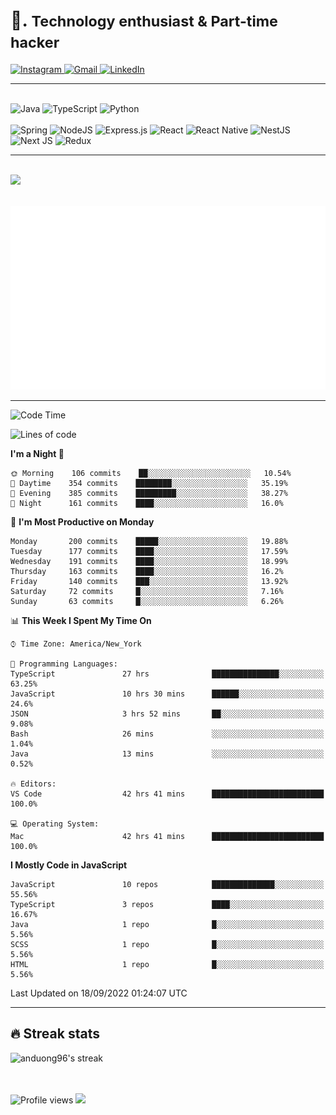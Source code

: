 <div align="left">
  <h1>👋. <small>Technology enthusiast & Part-time hacker</small></h1>

  <a href="https://www.instagram.com/ahdng">
    <img alt="Instagram" src="https://img.shields.io/badge/ahdng-%23E4405F.svg?style=for-the-badge&logo=Instagram&logoColor=white"/>
  </a>
  <a href="mailto:an.duongx@gmail.com">
    <img alt="Gmail" src="https://img.shields.io/badge/Gmail-D14836?style=for-the-badge&logo=gmail&logoColor=white" />
  </a>
  <a href="https://www.linkedin.com/in/ahdng">
    <img alt="LinkedIn" src="https://img.shields.io/badge/linkedin-%230077B5.svg?style=for-the-badge&logo=linkedin&logoColor=white"/>
  </a>

  <br/>
  <hr />
  <br/>

  <img alt="Java" src="https://img.shields.io/badge/java-%23ED8B00.svg?style=for-the-badge&logo=java&logoColor=white"/>
  <img alt="TypeScript" src="https://img.shields.io/badge/typescript-%23007ACC.svg?style=for-the-badge&logo=typescript&logoColor=white"/>
  <img alt="Python" src="https://img.shields.io/badge/python-%2314354C.svg?style=for-the-badge&logo=python&logoColor=white"/>

  <br />
  <br />
  <img alt="Spring" src="https://img.shields.io/badge/spring-%236DB33F.svg?style=for-the-badge&logo=spring&logoColor=white"/>
  <img alt="NodeJS" src="https://img.shields.io/badge/node.js-%2343853D.svg?style=for-the-badge&logo=node-dot-js&logoColor=white"/>
  <img alt="Express.js" src="https://img.shields.io/badge/express.js-%23404d59.svg?style=for-the-badge&logo=express&logoColor=%2361DAFB"/>
  <img alt="React" src="https://img.shields.io/badge/react-%2320232a.svg?style=for-the-badge&logo=react&logoColor=%2361DAFB"/>
  <img alt="React Native" src="https://img.shields.io/badge/react_native-%2320232a.svg?style=for-the-badge&logo=react&logoColor=%2361DAFB"/>
  <img alt="NestJS" src="https://img.shields.io/badge/nestjs-%23E0234E.svg?style=for-the-badge&logo=nestjs&logoColor=white" />
  <img alt="Next JS" src="https://img.shields.io/badge/nextjs-%23000000.svg?style=for-the-badge&logo=next.js&logoColor=white"/>
  <img alt="Redux" src="https://img.shields.io/badge/redux-%23593d88.svg?style=for-the-badge&logo=redux&logoColor=white"/>

  <br/>
  <hr />
  <br/>
  <img src="https://github-profile-trophy.vercel.app/?username=anduong96&theme=onedark" />
  <br/>
  <br/>

  ![Stats Overview](https://raw.githubusercontent.com/anduong96/github-stats-transparent/output/generated/overview.svg)

  <hr />
  
  <!--START_SECTION:waka-->
![Code Time](http://img.shields.io/badge/Code%20Time-3%2C067%20hrs%2039%20mins-blue)

![Lines of code](https://img.shields.io/badge/From%20Hello%20World%20I%27ve%20Written-562%20Thousand%20lines%20of%20code-blue)

**I'm a Night 🦉** 

```text
🌞 Morning    106 commits    ██░░░░░░░░░░░░░░░░░░░░░░░   10.54% 
🌆 Daytime    354 commits    ████████░░░░░░░░░░░░░░░░░   35.19% 
🌃 Evening    385 commits    █████████░░░░░░░░░░░░░░░░   38.27% 
🌙 Night      161 commits    ████░░░░░░░░░░░░░░░░░░░░░   16.0%

```
📅 **I'm Most Productive on Monday** 

```text
Monday       200 commits    █████░░░░░░░░░░░░░░░░░░░░   19.88% 
Tuesday      177 commits    ████░░░░░░░░░░░░░░░░░░░░░   17.59% 
Wednesday    191 commits    ████░░░░░░░░░░░░░░░░░░░░░   18.99% 
Thursday     163 commits    ████░░░░░░░░░░░░░░░░░░░░░   16.2% 
Friday       140 commits    ███░░░░░░░░░░░░░░░░░░░░░░   13.92% 
Saturday     72 commits     █░░░░░░░░░░░░░░░░░░░░░░░░   7.16% 
Sunday       63 commits     █░░░░░░░░░░░░░░░░░░░░░░░░   6.26%

```


📊 **This Week I Spent My Time On** 

```text
⌚︎ Time Zone: America/New_York

💬 Programming Languages: 
TypeScript               27 hrs              ███████████████░░░░░░░░░░   63.25% 
JavaScript               10 hrs 30 mins      ██████░░░░░░░░░░░░░░░░░░░   24.6% 
JSON                     3 hrs 52 mins       ██░░░░░░░░░░░░░░░░░░░░░░░   9.08% 
Bash                     26 mins             ░░░░░░░░░░░░░░░░░░░░░░░░░   1.04% 
Java                     13 mins             ░░░░░░░░░░░░░░░░░░░░░░░░░   0.52%

🔥 Editors: 
VS Code                  42 hrs 41 mins      █████████████████████████   100.0%

💻 Operating System: 
Mac                      42 hrs 41 mins      █████████████████████████   100.0%

```

**I Mostly Code in JavaScript** 

```text
JavaScript               10 repos            ██████████████░░░░░░░░░░░   55.56% 
TypeScript               3 repos             ████░░░░░░░░░░░░░░░░░░░░░   16.67% 
Java                     1 repo              █░░░░░░░░░░░░░░░░░░░░░░░░   5.56% 
SCSS                     1 repo              █░░░░░░░░░░░░░░░░░░░░░░░░   5.56% 
HTML                     1 repo              █░░░░░░░░░░░░░░░░░░░░░░░░   5.56%

```



 Last Updated on 18/09/2022 01:24:07 UTC
<!--END_SECTION:waka-->
  
  <hr />

  <h2>🔥 Streak stats</h2>
  <img alt="anduong96's streak" src="https://github-readme-streak-stats.herokuapp.com/?user=anduong96&theme=monokai-metallian&hide_border=true"/>
</div>
<br/>
<br/>

![Profile views](https://gpvc.arturio.dev/anduong96)
![](https://hit.yhype.me/github/profile?user_id=13195989)
